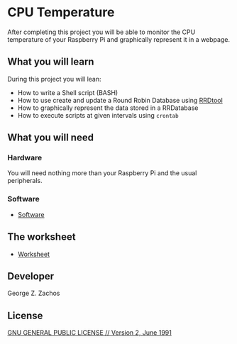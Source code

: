 # CPU Temperature

After completing this project you will be able to monitor the CPU temperature of your Raspberry Pi and graphically represent it in a webpage.

## What you will learn

During this project you will lean:

- How to write a Shell script (BASH)
- How to use create and update a Round Robin Database using [RRDtool](http://oss.oetiker.ch/rrdtool/)
- How to graphically represent the data stored in a RRDatabase
- How to execute scripts at given intervals using `crontab`

## What you will need

### Hardware

You will need nothing more than your Raspberry Pi and the usual peripherals.

### Software

- [Software](software.md)

## The worksheet

- [Worksheet](worksheet.md)

## Developer
George Z. Zachos

## License
[GNU GENERAL PUBLIC LICENSE // Version 2, June 1991](LICENSE)
